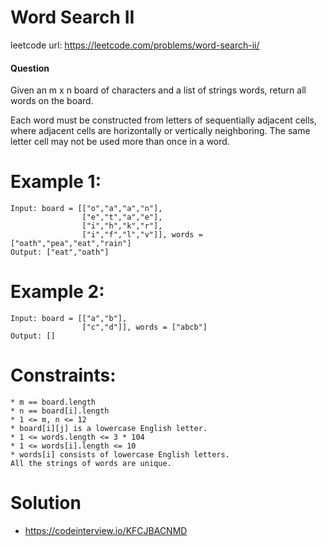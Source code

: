 # Word Search II
 
leetcode url: https://leetcode.com/problems/word-search-ii/
 
#### Question
Given an m x n board of characters and a list of strings words, return all words on the board.

Each word must be constructed from letters of sequentially adjacent cells, where adjacent cells are horizontally or vertically neighboring. The same letter cell may not be used more than once in a word.
# Example 1:

```
Input: board = [["o","a","a","n"],
				["e","t","a","e"],
				["i","h","k","r"],
				["i","f","l","v"]], words = ["oath","pea","eat","rain"]
Output: ["eat","oath"]
 ```
 
 # Example 2:

```
Input: board = [["a","b"],
				["c","d"]], words = ["abcb"]
Output: []
```

# Constraints:

```
* m == board.length
* n == board[i].length
* 1 <= m, n <= 12
* board[i][j] is a lowercase English letter.
* 1 <= words.length <= 3 * 104
* 1 <= words[i].length <= 10
* words[i] consists of lowercase English letters.
All the strings of words are unique.
 ```
 
# Solution
* https://codeinterview.io/KFCJBACNMD
